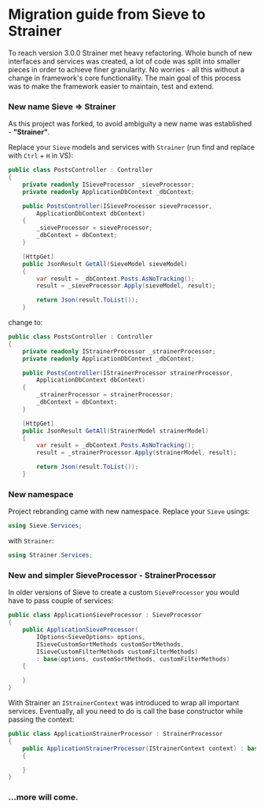 # Migration guide from Sieve to Strainer

To reach version 3.0.0 Strainer met heavy refactoring. Whole bunch of new interfaces and services was created, a lot of code was split into smaller pieces in order to achieve finer granularity. No worries - all this without a change in framework's core functionality. The main goal of this process was to make the framework easier to maintain, test and extend.

### New name Sieve => Strainer

As this project was forked, to avoid ambiguity a new name was established - **"Strainer"**.

Replace your `Sieve` models and services with `Strainer` (run find and replace with `Ctrl` + `H` in VS):

```cs
public class PostsController : Controller
{
    private readonly ISieveProcessor _sieveProcessor;
    private readonly ApplicationDbContext _dbContext;

    public PostsController(ISieveProcessor sieveProcessor,
        ApplicationDbContext dbContext)
    {
        _sieveProcessor = sieveProcessor;
        _dbContext = dbContext;
    }

    [HttpGet]
    public JsonResult GetAll(SieveModel sieveModel)
    {
        var result = _dbContext.Posts.AsNoTracking();
        result = _sieveProcessor.Apply(sieveModel, result);

        return Json(result.ToList());
    }
```

change to:

```cs
public class PostsController : Controller
{
    private readonly IStrainerProcessor _strainerProcessor;
    private readonly ApplicationDbContext _dbContext;

    public PostsController(IStrainerProcessor strainerProcessor,
        ApplicationDbContext dbContext)
    {
        _strainerProcessor = strainerProcessor;
        _dbContext = dbContext;
    }

    [HttpGet]
    public JsonResult GetAll(StrainerModel strainerModel)
    {
        var result = _dbContext.Posts.AsNoTracking();
        result = _strainerProcessor.Apply(strainerModel, result);

        return Json(result.ToList());
    }
```

### New namespace

Project rebranding came with new namespace. Replace your `Sieve` usings:

```cs
using Sieve.Services;
```

with `Strainer`:

```cs
using Strainer.Services;
```

### New and simpler SieveProcessor - StrainerProcessor

In older versions of Sieve to create a custom `SieveProcessor` you would have to pass couple of services:

```cs
public class ApplicationSieveProcessor : SieveProcessor
{
    public ApplicationSieveProcessor(
        IOptions<SieveOptions> options, 
        ISieveCustomSortMethods customSortMethods, 
        ISieveCustomFilterMethods customFilterMethods) 
        : base(options, customSortMethods, customFilterMethods)
    {

    }
}
```

With Strainer an `IStrainerContext` was introduced to wrap all important services. Eventually, all you need to do is call the base constructor while passing the context:

```cs
public class ApplicationStrainerProcessor : StrainerProcessor
{
    public ApplicationStrainerProcessor(IStrainerContext context) : base(context)
    {

    }
}
```

### ...more will come.
